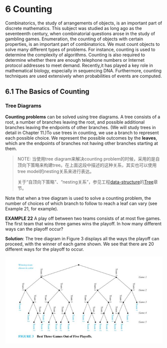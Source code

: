 # 6 Counting

Combinatorics, the study of arrangements of objects, is an important part of discrete mathematics. This subject was studied as long ago as the seventeenth century, when combinatorial questions arose in the study of gambling games. Enumeration, the counting of objects with certain properties, is an important part of combinatorics. We must count objects to solve many different types of problems. For instance, counting is used to determine the complexity of algorithms. Counting is also required to determine whether there are enough telephone numbers or Internet protocol addresses to meet demand. Recently,it has played a key role in mathematical biology, especially in sequencing DNA. Furthermore, counting techniques are used extensively when probabilities of events are computed.



## 6.1 The Basics of Counting

### Tree Diagrams

**Counting problems** can be solved using tree diagrams. A tree consists of a root, a number of branches leaving the root, and possible additional branches leaving the endpoints of other branches. (We will study trees in detail in Chapter 11.)To use trees in counting, we use a branch to represent each possible choice. We represent the possible outcomes by the **leaves**, which are the endpoints of branches not having other branches starting at them.

> NOTE: 当使用tree diagram来解决counting problem的时候，采用的是自顶向下策略来构建tree。在上面这段中描述的这种关系，其实也可以使用tree model的nesting关系来进行表达。
>
> 关于“自顶向下策略”、“nesting关系”，参见工程[data-structure](https://dengking.github.io/data-structure/)的[Tree](https://dengking.github.io/data-structure/Tree/)章节。

Note that when a tree diagram is used to solve a counting problem, the number of choices of which branch to follow to reach a leaf can vary (see Example 21, for example).

**EXAMPLE 22** A play off between two teams consists of at most five games. The first team that wins three games wins the playoff. In how many different ways can the playoff occur?

**Solution**: The tree diagram in Figure 3 displays all the ways the playoff can proceed, with the winner of each game shown. We see that there are 20 different ways for the playoff to occur.

![](./FIGURE-3-Best-Three-Games-Out-of-Five-Playoffs.jpg)